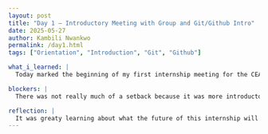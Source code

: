 ```yaml
---
layout: post
title: "Day 1 – Introductory Meeting with Group and Git/Github Intro"
date: 2025-05-27
author: Kambili Nwankwo
permalink: /day1.html
tags: ["Orientation", "Introduction", "Git", "Github"]

what_i_learned: |
  Today marked the beginning of my first internship meeting for the CEAMLS SAIRI internship. I got to know the participants and also my project group colleagues. I and my colleagues will be working on a project that entails about Smart Waste Bin Optimization and Collection using Computer Vision and Machine Learning. In the second part of the meeting, I also got to learn about Git/ Github concepts to enable collaboration between group members.

blockers: |
  There was not really much of a setback because it was more introductory oriented. The issue I had was with setting up my github website that each memeber of the internship would use to document our journey. The problem was caused by me not using the right username.

reflection: |
  It was greaty learning about what the future of this internship will entail and also getting to know my project members more.
---
```

